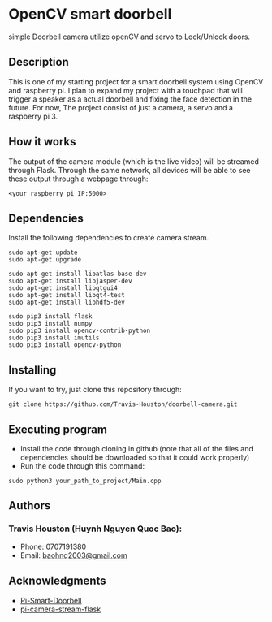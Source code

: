# OpenCV smart doorbell

simple Doorbell camera utilize openCV and servo to Lock/Unlock doors.

## Description

This is one of my starting project for a smart doorbell system using OpenCV and raspberry pi. I plan to expand my project with a touchpad that will trigger a speaker as a actual doorbell and fixing the face detection in the future.
For now, The project consist of just a camera, a servo and a raspberry pi 3.

## How it works
The output of the camera module (which is the live video) will be streamed through Flask. Through the same network, all devices will be able to see these output through a webpage through:
```
<your raspberry pi IP:5000>
 ```

## Dependencies

Install the following dependencies to create camera stream.

```
sudo apt-get update 
sudo apt-get upgrade

sudo apt-get install libatlas-base-dev
sudo apt-get install libjasper-dev
sudo apt-get install libqtgui4 
sudo apt-get install libqt4-test
sudo apt-get install libhdf5-dev

sudo pip3 install flask
sudo pip3 install numpy
sudo pip3 install opencv-contrib-python
sudo pip3 install imutils
sudo pip3 install opencv-python
```

## Installing

If you want to try, just clone this repository through:
```
git clone https://github.com/Travis-Houston/doorbell-camera.git
```
## Executing program

* Install the code through cloning in github (note that all of the files and dependencies should be downloaded so that it could work properly)
* Run the code through this command:
```
sudo python3 your_path_to_project/Main.cpp
```

## Authors

### Travis Houston (Huynh Nguyen Quoc Bao):
* Phone: 0707191380
* Email: baohnq2003@gmail.com

## Acknowledgments


* [Pi-Smart-Doorbell](https://github.com/EbenKouao/Pi-Smart-Doorbell.git)
* [pi-camera-stream-flask](https://github.com/EbenKouao/pi-camera-stream-flask)
